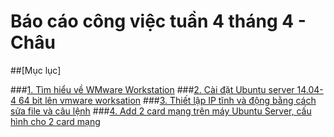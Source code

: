 # Báo cáo công việc tuần 4 tháng 4 - Châu

##[Mục lục]

###[1. Tìm hiểu về WMware Workstation](#https://github.com/duongchau/abc/blob/master/VMware.md)
###[2. Cài đặt Ubuntu server 14.04-4 64 bit lên vmware worksation](#https://github.com/duongchau/caidatubuntu14.04/)
###[3. Thiết lập IP tĩnh và động bằng cách sửa file và câu lệnh](#https://github.com/duongchau/cauhinhip/blob/master/README.md)
###[4. Add 2 card mạng trên máy Ubuntu Server, cấu hình cho 2 card mạng](#https://github.com/duongchau/addcardmangUbuntu)
